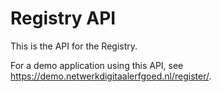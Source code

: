 # Registry API

This is the API for the Registry.

For a demo application using this API, see https://demo.netwerkdigitaalerfgoed.nl/register/.
